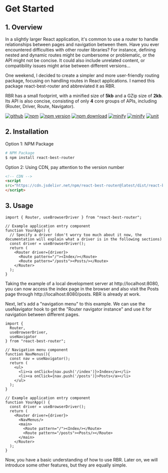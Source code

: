 # Get Started

## 1. Overview

In a slightly larger React application, it's common to use a router to handle relationships between pages and navigation between them. Have you ever encountered difficulties with other router libraries? For instance, defining nested and dynamic routes might be cumbersome or problematic, or the API might not be concise. It could also include unrelated content, or compatibility issues might arise between different versions...

One weekend, I decided to create a simpler and more user-friendly routing package, focusing on handling routes in React applications. I named this package react-best-router and abbreviated it as RBR.

RBR has a small footprint, with a minified size of **5kb** and a GZip size of **2kb**. Its API is also concise, consisting of only **4** core groups of APIs, including (Router, Driver, Route, Navigator).

[![github](https://img.shields.io/badge/Repo-Github-blue)](https://github.com/houfeng/react-best-router)
[![npm](https://img.shields.io/npm/l/react-best-router.svg)](https://github.com/houfeng/react-best-router)
[![npm version](https://img.shields.io/npm/v/react-best-router.svg)](https://www.npmjs.com/package/react-best-router)
[![npm download](https://img.shields.io/npm/dt/react-best-router.svg)](https://www.npmjs.com/package/react-best-router)
[![minify](https://img.shields.io/badge/Minify-5kb-green)](https://github.com/houfeng/react-best-router)
[![minify](https://img.shields.io/badge/GZip-2kb-green)](https://github.com/houfeng/react-best-router)
[![unit](https://img.shields.io/badge/Tests-87%25-green)](https://github.com/houfeng/react-best-router)

## 2. Installation

Option 1: NPM Package

```zsh
# NPM Package
$ npm install react-best-router 
```

Option 2: Using CDN, pay attention to the version number

```html
<!-- CDN -->
<script 
src="https://cdn.jsdelivr.net/npm/react-best-router@latest/dist/react-best-router-iife.min.js">
</script>
```

## 3. Usage

```tsx
import { Router, useBrowserDriver } from "react-best-router";

// Example application entry component
function YourApp() {
  // Specify a driver (don't worry too much about it now, the documentation will explain what a driver is in the following sections)
  const driver = useBrowserDriver(); 
  return (
    <Router driver={driver}>
      <Route pattern="/"><Index/></Route>
      <Route pattern="/posts"><Posts/></Route>
    </Router>
  );
}
```

Taking the example of a local development server at http://localhost:8080, you can now access the index page in the browser and also visit the Posts page through http://localhost:8080/posts. RBR is already at work.

Next, let's add a "navigation menu" to this example. We can use the useNavigator hook to get the "Router navigator instance" and use it for navigation between different pages.

```tsx
import { 
  Router, 
  useBrowserDriver, 
  useNavigator 
} from "react-best-router";

// Navigation menu component
function NavMenus(){
  const nav = useNavigator();
  return (
    <ul>
      <li><a onClick={nav.push('/index')}>Index</a></li>
      <li><a onClick={nav.push('/posts')}>Posts</a></li>
    </ul>
  );
}

// Example application entry component
function YourApp() {
  const driver = useBrowserDriver(); 
  return (
    <Router driver={driver}>
      <NavMenus/>
      <main>
        <Route pattern="/"><Index/></Route>
        <Route pattern="/posts"><Posts/></Route>
      </main>
    </Router>
  );
}
```

Now, you have a basic understanding of how to use RBR. Later on, we will introduce some other features, but they are equally simple.
